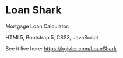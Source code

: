 # Loan Shark
Mortgage Loan Calculator.

HTML5, Bootstrap 5, CSS3, JavaScript

See it live here: https://kgivler.com/LoanShark
